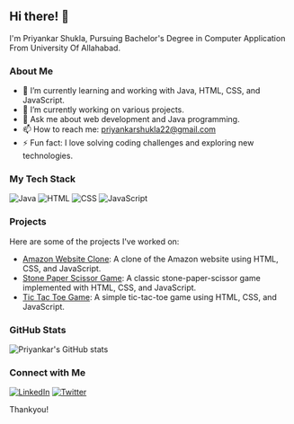 ## Hi there! 👋

I'm Priyankar Shukla, Pursuing Bachelor's Degree in Computer Application From University Of Allahabad.
### About Me

- 🌱 I’m currently learning and working with Java, HTML, CSS, and JavaScript.
- 🔭 I’m currently working on various projects.
- 💬 Ask me about web development and Java programming.
- 📫 How to reach me: [priyankarshukla22@gmail.com](mailto:priyankarshukla22@gmail.com)
- ⚡ Fun fact: I love solving coding challenges and exploring new technologies.

### My Tech Stack

![Java](https://img.shields.io/badge/Java-ED8B00?style=for-the-badge&logo=java&logoColor=white)
![HTML](https://img.shields.io/badge/HTML5-E34F26?style=for-the-badge&logo=html5&logoColor=white)
![CSS](https://img.shields.io/badge/CSS3-1572B6?style=for-the-badge&logo=css3&logoColor=white)
![JavaScript](https://img.shields.io/badge/JavaScript-F7DF1E?style=for-the-badge&logo=javascript&logoColor=black)

### Projects

Here are some of the projects I've worked on:

- [Amazon Website Clone](https://github.com/your-username/amazon-website-clone): A clone of the Amazon website using HTML, CSS, and JavaScript.
- [Stone Paper Scissor Game](https://github.com/your-username/stone-paper-scissor-game): A classic stone-paper-scissor game implemented with HTML, CSS, and JavaScript.
- [Tic Tac Toe Game](https://github.com/your-username/tic-tac-toe-game): A simple tic-tac-toe game using HTML, CSS, and JavaScript.

### GitHub Stats

![Priyankar's GitHub stats](https://github-readme-stats.vercel.app/api?username=your-username&show_icons=true&theme=radical)

### Connect with Me

[![LinkedIn](https://img.shields.io/badge/LinkedIn-0077B5?style=for-the-badge&logo=linkedin&logoColor=white)](https://www.linkedin.com/in/priyankar-shukla-386033302)
[![Twitter](https://img.shields.io/badge/Twitter-1DA1F2?style=for-the-badge&logo=twitter&logoColor=white)](https://x.com/Priyankar25)

Thankyou!
